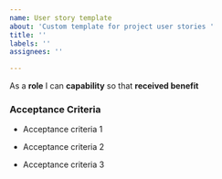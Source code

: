 ```yaml
---
name: User story template
about: 'Custom template for project user stories '
title: ''
labels: ''
assignees: ''

---
```


As a **role** I can **capability** so that **received benefit**

### Acceptance Criteria 

- Acceptance criteria 1

- Acceptance criteria 2

- Acceptance criteria 3
